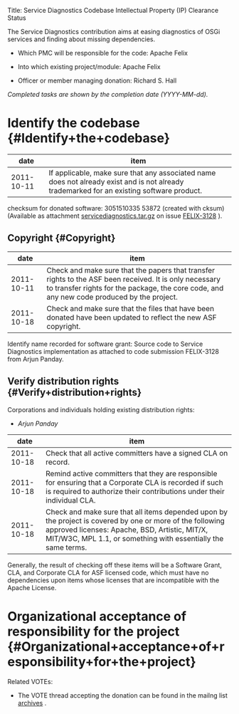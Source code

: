 Title: Service Diagnostics Codebase Intellectual Property (IP) Clearance Status


The Service Diagnostics contribution aims at easing diagnostics of OSGi services and finding about missing dependencies.



- Which PMC will be responsible for the code: Apache Felix


- Into which existing project/module: Apache Felix


- Officer or member managing donation: Richard S. Hall

 _Completed tasks are shown by the completion date (YYYY-MM-dd)._ 


# Identify the codebase {#Identify+the+codebase}

| date | item |
|------|------|
| 2011-10-11 | If applicable, make sure that any associated name does not already exist and is not already trademarked for an existing software product. |

checksum for donated software: 3051510335 53872 (created with cksum) (Available as attachment [servicediagnostics.tar.gz](https://issues.apache.org/jira/secure/attachment/12498603/org.apache.felix.servicediagnostics.tgz) on issue [FELIX-3128](https://issues.apache.org/jira/browse/FELIX-3128) ).


## Copyright {#Copyright}

| date | item |
|------|------|
| 2011-10-11 | Check and make sure that the papers that transfer rights to the ASF been received. It is only necessary to transfer rights for the package, the core code, and any new code produced by the project. |
| 2011-10-18 | Check and make sure that the files that have been donated have been updated to reflect the new ASF copyright. |

Identify name recorded for software grant: Source code to Service Diagnostics implementation as attached to code submission FELIX-3128 from Arjun Panday.


## Verify distribution rights {#Verify+distribution+rights}

Corporations and individuals holding existing distribution rights:



-  _Arjun Panday_ 

| date | item |
|------|------|
| 2011-10-18 | Check that all active committers have a signed CLA on record. |
| 2011-10-18 | Remind active committers that they are responsible for ensuring that a Corporate CLA is recorded if such is required to authorize their contributions under their individual CLA. |
| 2011-10-18 | Check and make sure that all items depended upon by the project is covered by one or more of the following approved licenses: Apache, BSD, Artistic, MIT/X, MIT/W3C, MPL 1.1, or something with essentially the same terms. |

Generally, the result of checking off these items will be a Software Grant, CLA, and Corporate CLA for ASF licensed code, which must have no dependencies upon items whose licenses that are incompatible with the Apache License.


# Organizational acceptance of responsibility for the project {#Organizational+acceptance+of+responsibility+for+the+project}

Related VOTEs:



- The VOTE thread accepting the donation can be found in the mailng list [archives](http://www.mail-archive.com/dev@felix.apache.org/msg23154.html) .
